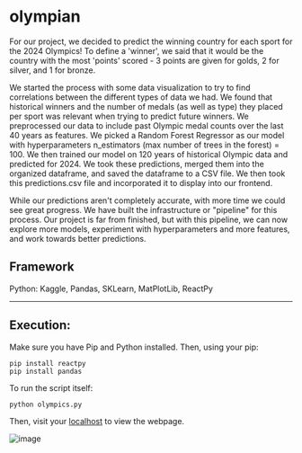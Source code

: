 # olympian

  For our project, we decided to predict the winning country for each sport for the 2024 Olympics! To define a 'winner',
we said that it would be the country with the most 'points' scored - 3 points are given for golds, 2 for silver, and 1 for bronze. 

  We started the process with some data visualization to try to find correlations between the different types of data we had. We found that
historical winners and the number of medals (as well as type) they placed per sport was relevant when trying to predict future winners. 
We preprocessed our data to include past Olympic medal counts over the last 40 years as features. We picked a Random Forest Regressor 
as our model with hyperparameters n_estimators (max number of trees in the forest) = 100. We then trained our model on 120 years of historical 
Olympic data and predicted for 2024. We took these predictions, merged them into the organized dataframe, and saved the dataframe to a CSV
file. We then took this predictions.csv file and incorporated it to display into our frontend. 

  While our predictions aren't completely accurate, with more time we could see great progress. We have built the infrastructure or "pipeline" 
for this process. Our project is far from finished, but with this pipeline, we can now explore more models, experiment with hyperparameters 
and more features, and work towards better predictions.

## Framework
Python: Kaggle, Pandas, SKLearn, MatPlotLib, ReactPy

-----------------------------------------------

## Execution:

Make sure you have Pip and Python installed. Then, using your pip:
```
pip install reactpy
pip install pandas
```

To run the script itself:
```
python olympics.py
```

Then, visit your [localhost](http://127.0.0.1:8000) to view the webpage.

![image](https://github.com/user-attachments/assets/54562a51-cac9-42c0-be79-dbf5ae44019e)
